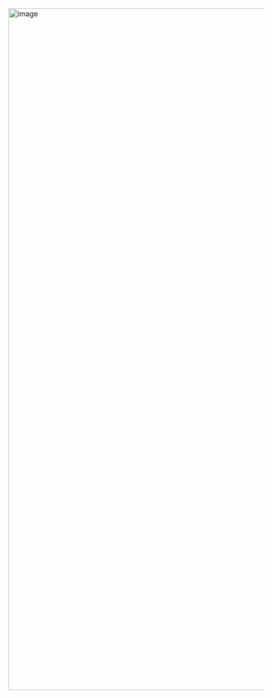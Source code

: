 

<img width="1347" alt="image" src="https://github.com/dsilvagu/challegue5fmentor/assets/126299004/912ac7ed-9b4b-4030-bd71-bf7519c35c9d">

